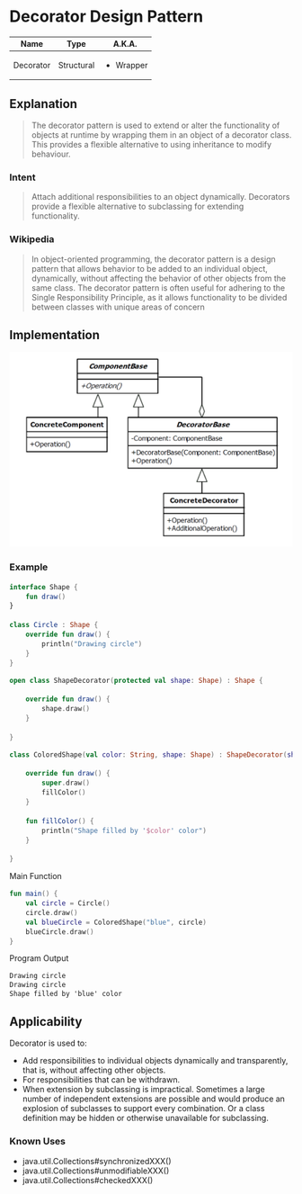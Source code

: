 # Decorator Design Pattern

|Name|Type|A.K.A.|
|---|---|---|
|Decorator|Structural|<ul><li>Wrapper</li></ul>|

## Explanation

> The decorator pattern is used to extend or alter the functionality of objects at runtime by wrapping them in an object
> of a decorator class. This provides a flexible alternative to using inheritance to modify behaviour.

### Intent

> Attach additional responsibilities to an object dynamically. Decorators provide a flexible alternative to subclassing
> for extending functionality.

### Wikipedia

> In object-oriented programming, the decorator pattern is a design pattern that allows behavior to be added to an
> individual object, dynamically, without affecting the behavior of other objects from the same class. The decorator
> pattern is often useful for adhering to the Single Responsibility Principle, as it allows functionality to be divided
> between classes with unique areas of concern

## Implementation

<img src="./src/main/resources/decorator-uml.png" width="750">

### Example

```kotlin
interface Shape {
    fun draw()
}

class Circle : Shape {
    override fun draw() {
        println("Drawing circle")
    }
}
```

```kotlin
open class ShapeDecorator(protected val shape: Shape) : Shape {

    override fun draw() {
        shape.draw()
    }

}
```

```kotlin
class ColoredShape(val color: String, shape: Shape) : ShapeDecorator(shape) {

    override fun draw() {
        super.draw()
        fillColor()
    }

    fun fillColor() {
        println("Shape filled by '$color' color")
    }

}
```

Main Function

```kotlin
fun main() {
    val circle = Circle()
    circle.draw()
    val blueCircle = ColoredShape("blue", circle)
    blueCircle.draw()
}
```

Program Output

```
Drawing circle
Drawing circle
Shape filled by 'blue' color
```

## Applicability

Decorator is used to:

* Add responsibilities to individual objects dynamically and transparently, that is, without affecting other objects.
* For responsibilities that can be withdrawn.
* When extension by subclassing is impractical. Sometimes a large number of independent extensions are possible and
  would produce an explosion of subclasses to support every combination. Or a class definition may be hidden or
  otherwise unavailable for subclassing.
  
### Known Uses

- java.util.Collections#synchronizedXXX()
- java.util.Collections#unmodifiableXXX()
- java.util.Collections#checkedXXX()
